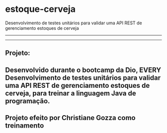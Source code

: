 # estoque-cerveja
 Desenvolvimento de testes unitários para validar uma API REST de gerenciamento estoques de cerveja
******************************************************************************************


---------------------------------------------------------------------------------------------
##   Projeto:

Desenvolvido durante o bootcamp da Dio, EVERY  
Desenvolvimento de testes unitários para validar uma API REST de gerenciamento estoques de cerveja, para treinar
a linguagem Java de programação.
-----------------------------------------------------------------------------------------------

## Projeto efeito por Christiane Gozza como treinamento
